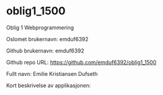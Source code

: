 # oblig1_1500
Oblig 1 Webprogrammering

Oslomet brukernavn: emduf6392

Github brukernavn: emduf6392

Github repo URL: https://github.com/emduf6392/oblig1_1500

Fullt navn: Emilie Kristiansen Dufseth

Kort beskrivelse av applikasjonen: 

